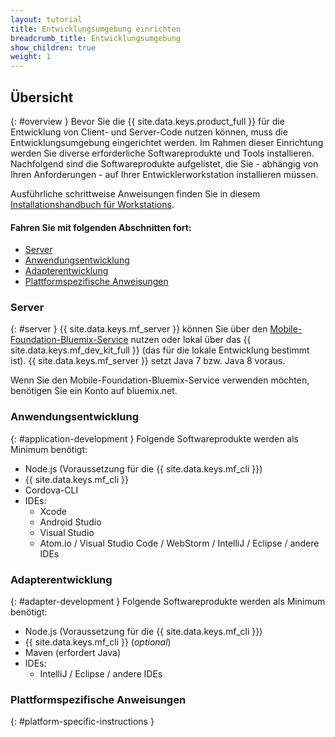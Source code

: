 ```yaml
---
layout: tutorial
title: Entwicklungsumgebung einrichten
breadcrumb_title: Entwicklungsumgebung
show_children: true
weight: 1
---
```

<!-- NLS_CHARSET=UTF-8 -->
## Übersicht
{: #overview }
Bevor Sie die {{ site.data.keys.product_full }} für die Entwicklung von Client- und Server-Code nutzen können, muss die Entwicklungsumgebung eingerichtet werden. Im Rahmen dieser Einrichtung werden Sie diverse erforderliche Softwareprodukte und Tools installieren. Nachfolgend sind die Softwareprodukte aufgelistet, die Sie - abhängig von Ihren Anforderungen - auf Ihrer Entwicklerworkstation installieren müssen. 

Ausführliche schrittweise Anweisungen finden Sie in diesem [Installationshandbuch für Workstations](mobilefirst/installation-guide/).

#### Fahren Sie mit folgenden Abschnitten fort: 

* [Server](#server)
* [Anwendungsentwicklung](#application-development)
* [Adapterentwicklung](#adapter-development)
* [Plattformspezifische Anweisungen](#platform-specific-instructions)

### Server
{: #server }
{{ site.data.keys.mf_server }} können Sie über den [Mobile-Foundation-Bluemix-Service](../../bluemix/using-mobile-foundation) nutzen oder
lokal über das {{ site.data.keys.mf_dev_kit_full }} (das für die lokale Entwicklung bestimmt ist). {{ site.data.keys.mf_server }} setzt
Java 7 bzw. Java 8 voraus. 

Wenn Sie den Mobile-Foundation-Bluemix-Service verwenden möchten, benötigen Sie ein Konto auf bluemix.net. 

### Anwendungsentwicklung
{: #application-development }
Folgende Softwareprodukte werden als Minimum benötigt: 

* Node.js (Voraussetzung für die {{ site.data.keys.mf_cli }})
* {{ site.data.keys.mf_cli }}
* Cordova-CLI
* IDEs:
    - Xcode
    - Android Studio
    - Visual Studio
    - Atom.io / Visual Studio Code / WebStorm / IntelliJ / Eclipse / andere IDEs

### Adapterentwicklung
{: #adapter-development }
Folgende Softwareprodukte werden als Minimum benötigt: 

* Node.js (Voraussetzung für die {{ site.data.keys.mf_cli }})
* {{ site.data.keys.mf_cli }} (*optional*)
* Maven (erfordert Java)
* IDEs:
    - IntelliJ / Eclipse / andere IDEs

### Plattformspezifische Anweisungen
{: #platform-specific-instructions }
